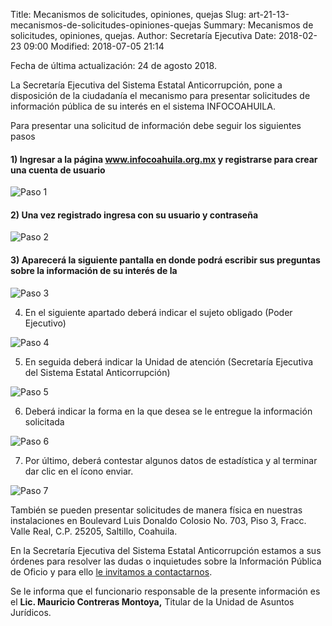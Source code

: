 Title: Mecanismos de solicitudes, opiniones, quejas
Slug: art-21-13-mecanismos-de-solicitudes-opiniones-quejas
Summary: Mecanismos de solicitudes, opiniones, quejas.
Author: Secretaría Ejecutiva
Date: 2018-02-23 09:00
Modified: 2018-07-05 21:14


Fecha de última actualización: 24 de agosto 2018.

La Secretaría Ejecutiva del Sistema Estatal Anticorrupción, pone a
disposición de la ciudadanía el mecanismo para presentar solicitudes de
información pública de su interés en el sistema INFOCOAHUILA.

Para presentar una solicitud de información debe seguir los siguientes pasos

#### 1) Ingresar a la página www.infocoahuila.org.mx y registrarse para crear una cuenta de usuario

<img class="img-fluid" src="paso-1.png" alt="Paso 1">

#### 2) Una vez registrado ingresa con su usuario y contraseña

<img class="img-fluid" src="paso-2.png" alt="Paso 2">

#### 3) Aparecerá la siguiente pantalla en donde podrá escribir sus preguntas sobre la información de su interés de la

<img class="img-fluid" src="paso-3.png" alt="Paso 3">

4. En el siguiente apartado deberá indicar el sujeto obligado (Poder Ejecutivo)

<img class="img-fluid" src="paso-4.png" alt="Paso 4">

5. En seguida deberá indicar la Unidad de atención (Secretaría Ejecutiva del Sistema Estatal Anticorrupción)

<img class="img-fluid" src="paso-5.png" alt="Paso 5">

6. Deberá indicar la forma en la que desea se le entregue la información solicitada

<img class="img-fluid" src="paso-6.png" alt="Paso 6">

7. Por último, deberá contestar algunos datos de estadística y al terminar dar clic en el ícono enviar.

<img class="img-fluid" src="paso-7.png" alt="Paso 7">

También se pueden presentar solicitudes de manera física en nuestras
instalaciones en Boulevard Luis Donaldo Colosio No. 703, Piso 3, Fracc.
Valle Real, C.P. 25205, Saltillo, Coahuila.

En la Secretaría Ejecutiva del Sistema Estatal Anticorrupción estamos a
sus órdenes para resolver las dudas o inquietudes sobre la Información
Pública de Oficio y para ello [le invitamos a
contactarnos](../contacto/).

Se le informa que el funcionario responsable de la presente información
es el **Lic. Mauricio Contreras Montoya,** Titular de la Unidad de
Asuntos Jurídicos.

